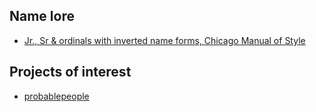
## Name lore

* [Jr., Sr & ordinals with inverted name forms, Chicago Manual of Style](https://www.chicagomanualofstyle.org/qanda/data/faq/topics/Jr.Sr.III/faq0002.html)

## Projects of interest

* [probablepeople](https://github.com/datamade/probablepeople)

